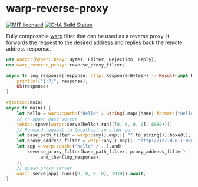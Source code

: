 # warp-reverse-proxy

[![MIT licensed](https://img.shields.io/badge/license-MIT-blue.svg)](./LICENSE)
[![GHA Build Status](https://github.com/danielsanchezq/warp-reverse-proxy/workflows/CI/badge.svg)](https://github.com/danielsanchezq/warp-reverse-proxy/actions?query=workflow%3ACI)

Fully composable [warp](https://github.com/seanmonstar/warp) filter that can be used as a reverse proxy. It forwards the request to the 
desired address and replies back the remote address response.


```rust
use warp::{hyper::body::Bytes, Filter, Rejection, Reply};
use warp_reverse_proxy::reverse_proxy_filter;

async fn log_response(response: http::Response<Bytes>) -> Result<impl Reply, Rejection> {
    println!("{:?}", response);
    Ok(response)
}

#[tokio::main]
async fn main() {
    let hello = warp::path!("hello" / String).map(|name| format!("Hello, {}!", name));
    // // spawn base server
    tokio::spawn(warp::serve(hello).run(([0, 0, 0, 0], 8080)));
    // Forward request to localhost in other port
    let base_path_filter = warp::any().map(|| "".to_string()).boxed();
    let proxy_address_filter = warp::any().map(|| "http://127.0.0.1:8080/".to_string()).boxed();
    let app = warp::path!("hello" / ..).and(
        reverse_proxy_filter(base_path_filter, proxy_address_filter)
            .and_then(log_response),
    );
    // spawn proxy server
    warp::serve(app).run(([0, 0, 0, 0], 3030)).await;
}
```